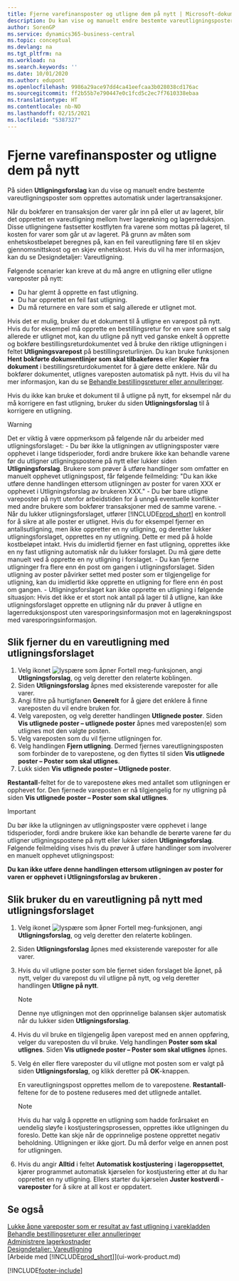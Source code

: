 ```yaml
---
title: Fjerne varefinansposter og utligne dem på nytt | Microsoft-dokumentasjon
description: Du kan vise og manuelt endre bestemte vareutligningsposter som opprettes automatisk under lagertransaksjoner.
author: SorenGP
ms.service: dynamics365-business-central
ms.topic: conceptual
ms.devlang: na
ms.tgt_pltfrm: na
ms.workload: na
ms.search.keywords: ''
ms.date: 10/01/2020
ms.author: edupont
ms.openlocfilehash: 9986a29ace97dd4ca41eefcaa3b028038cd176ac
ms.sourcegitcommit: ff2b55b7e790447e0c1fcd5c2ec7f7610338ebaa
ms.translationtype: HT
ms.contentlocale: nb-NO
ms.lasthandoff: 02/15/2021
ms.locfileid: "5387327"
---
```

# <a name="remove-and-reapply-item-ledger-entries"></a>Fjerne varefinansposter og utligne dem på nytt
På siden **Utligningsforslag** kan du vise og manuelt endre bestemte vareutligningsposter som opprettes automatisk under lagertransaksjoner.  

Når du bokfører en transaksjon der varer går inn på eller ut av lageret, blir det opprettet en vareutligning mellom hver lagerøkning og lagerreduksjon. Disse utligningene fastsetter kostflyten fra varene som mottas på lageret, til kosten for varer som går ut av lageret. På grunn av måten som enhetskostbeløpet beregnes på, kan en feil vareutligning føre til en skjev gjennomsnittskost og en skjev enhetskost. Hvis du vil ha mer informasjon, kan du se Designdetaljer: Vareutligning.

Følgende scenarier kan kreve at du må angre en utligning eller utligne vareposter på nytt:

- Du har glemt å opprette en fast utligning.
- Du har opprettet en feil fast utligning.
- Du må returnere en vare som et salg allerede er utlignet mot.

Hvis det er mulig, bruker du et dokument til å utligne en varepost på nytt. Hvis du for eksempel må opprette en bestillingsretur for en vare som et salg allerede er utlignet mot, kan du utligne på nytt ved ganske enkelt å opprette og bokføre bestillingsreturdokumentet ved å bruke den riktige utligningen i feltet **Utligningsvarepost** på bestillingsreturlinjen. Du kan bruke funksjonen **Hent bokførte dokumentlinjer som skal tilbakeføres** eller **Kopier fra dokument** i bestillingsreturdokumentet for å gjøre dette enklere. Når du bokfører dokumentet, utlignes vareposten automatisk på nytt. Hvis du vil ha mer informasjon, kan du se [Behandle bestillingsreturer eller annulleringer](purchasing-how-process-purchase-returns-cancellations.md).

Hvis du ikke kan bruke et dokument til å utligne på nytt, for eksempel når du må korrigere en fast utligning, bruker du siden **Utligningsforslag** til å korrigere en utligning.

> [!Warning]  
> Det er viktig å være oppmerksom på følgende når du arbeider med utligningsforslaget:
    - Du bør ikke la utligningen av utligningsposter være opphevet i lange tidsperioder, fordi andre brukere ikke kan behandle varene før du utligner utligningspostene på nytt eller lukker siden **Utligningsforslag**. Brukere som prøver å utføre handlinger som omfatter en manuelt opphevet utligningspost, får følgende feilmelding: "Du kan ikke utføre denne handlingen ettersom utligningen av poster for varen XXX er opphevet i Utligningsforslag av brukeren XXX."
    - Du bør bare utligne vareposter på nytt utenfor arbeidstiden for å unngå eventuelle konflikter med andre brukere som bokfører transaksjoner med de samme varene.
    - Når du lukker utligningsforslaget, utfører [!INCLUDE[prod_short](includes/prod_short.md)] en kontroll for å sikre at alle poster er utlignet. Hvis du for eksempel fjerner en antallsutligning, men ikke oppretter en ny utligning, og deretter lukker utligningsforslaget, opprettes en ny utligning. Dette er med på å holde kostbeløpet intakt. Hvis du imidlertid fjerner en fast utligning, opprettes ikke en ny fast utligning automatisk når du lukker forslaget. Du må gjøre dette manuelt ved å opprette en ny utligning i forslaget.
    - Du kan fjerne utligninger fra flere enn én post om gangen i utligningsforslaget. Siden utligning av poster påvirker settet med poster som er tilgjengelige for utligning, kan du imidlertid ikke opprette en utligning for flere enn én post om gangen.
    - Utligningsforslaget kan ikke opprette en utligning i følgende situasjon: Hvis det ikke er et stort nok antall på lager til å utligne, kan ikke utligningsforslaget opprette en utligning når du prøver å utligne en lagerreduksjonspost uten varesporingsinformasjon mot en lagerøkningspost med varesporingsinformasjon.

## <a name="to-remove-an-item-application-by-using-the-application-worksheet"></a>Slik fjerner du en vareutligning med utligningsforslaget  
1.  Velg ikonet ![lyspære som åpner Fortell meg-funksjonen](media/ui-search/search_small.png "Fortell hva du vil gjøre"), angi **Utligningsforslag**, og velg deretter den relaterte koblingen.  
2.  Siden **Utligningsforslag** åpnes med eksisterende vareposter for alle varer.  
3.  Angi filtre på hurtigfanen **Generelt** for å gjøre det enklere å finne vareposten du vil endre bruken for.  
4.  Velg vareposten, og velg deretter handlingen **Utlignede poster**. Siden **Vis utlignede poster – utlignede poster** åpnes med vareposten(e) som utlignes mot den valgte posten.  
5.  Velg vareposten som du vil fjerne utligningen for.  
6.  Velg handlingen **Fjern utligning**. Dermed fjernes vareutligningsposten som forbinder de to varepostene, og den flyttes til siden **Vis utlignede poster – Poster som skal utlignes**.  
7.  Lukk siden **Vis utlignede poster – Utlignede poster**.  

 **Restantall**-feltet for de to varepostene økes med antallet som utligningen er opphevet for. Den fjernede vareposten er nå tilgjengelig for ny utligning på siden **Vis utlignede poster – Poster som skal utlignes**.  

> [!IMPORTANT]  
>  Du bør ikke la utligningen av utligningsposter være opphevet i lange tidsperioder, fordi andre brukere ikke kan behandle de berørte varene før du utligner utligningspostene på nytt eller lukker siden **Utligningsforslag**. Følgende feilmelding vises hvis du prøver å utføre handlinger som involverer en manuelt opphevet utligningspost:  
>   
>  **Du kan ikke utføre denne handlingen ettersom utligningen av poster for varen <item> er opphevet i Utligningsforslag av brukeren <user>.**  

## <a name="to-reapply-an-item-application-by-using-the-application-worksheet"></a>Slik bruker du en vareutligning på nytt med utligningsforslaget  
1.  Velg ikonet ![lyspære som åpner Fortell meg-funksjonen](media/ui-search/search_small.png "Fortell hva du vil gjøre"), angi **Utligningsforslag**, og velg deretter den relaterte koblingen.  
2.  Siden **Utligningsforslag** åpnes med eksisterende vareposter for alle varer.  
3.  Hvis du vil utligne poster som ble fjernet siden forslaget ble åpnet, på nytt, velger du varepost du vil utligne på nytt, og velg deretter handlingen **Utligne på nytt**.  

    > [!NOTE]  
    >  Denne nye utligningen mot den opprinnelige balansen skjer automatisk når du lukker siden **Utligningsforslag**.  
4.  Hvis du vil bruke en tilgjengelig åpen varepost med en annen oppføring, velger du vareposten du vil bruke. Velg handlingen **Poster som skal utlignes**. Siden **Vis utlignede poster – Poster som skal utlignes** åpnes.  
5.  Velg én eller flere vareposter du vil utligne mot posten som er valgt på siden **Utligningsforslag**, og klikk deretter på **OK**-knappen.  

     En vareutligningspost opprettes mellom de to varepostene. **Restantall**-feltene for de to postene reduseres med det utlignede antallet.  

    > [!NOTE]  
    >  Hvis du har valg å opprette en utligning som hadde forårsaket en uendelig sløyfe i kostjusteringsprosessen, opprettes ikke utligningen du foreslo. Dette kan skje når de opprinnelige postene opprettet negativ beholdning. Utligningen er ikke gjort. Du må derfor velge en annen post for utligningen.  
6.  Hvis du angir **Alltid** i feltet **Automatisk kostjustering** i **lageroppsettet**, kjører programmet automatisk kjørselen for kostjustering etter at du har opprettet en ny utligning. Ellers starter du kjørselen **Juster kostverdi - vareposter** for å sikre at all kost er oppdatert.  

## <a name="see-also"></a>Se også  
[Lukke åpne vareposter som er resultat av fast utligning i varekladden](finance-how-to-close-open-item-ledger-entries-resulting-from-fixed-application-in-the-item-journal.md)  
 [Behandle bestillingsreturer eller annulleringer](purchasing-how-process-purchase-returns-cancellations.md)  
 [Administrere lagerkostnader](finance-manage-inventory-costs.md)   
 [Designdetaljer: Vareutligning](design-details-item-application.md)  
 [Arbeide med [!INCLUDE[prod_short](includes/prod_short.md)]](ui-work-product.md)


[!INCLUDE[footer-include](includes/footer-banner.md)]